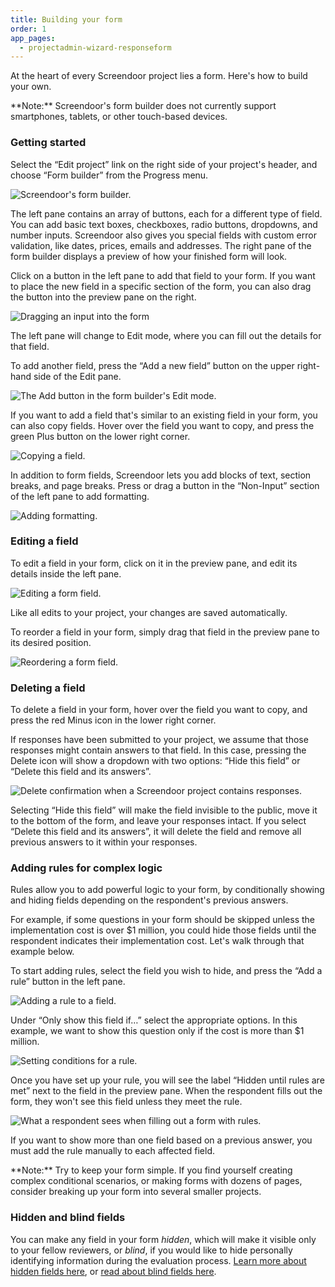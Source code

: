```yaml
---
title: Building your form
order: 1
app_pages:
  - projectadmin-wizard-responseform
---
```


At the heart of every Screendoor project lies a form. Here's how to build your own.

<div class='alert'>
    **Note:** Screendoor's form builder does not currently support smartphones, tablets, or other touch-based devices.
</div>

### Getting started

Select the &ldquo;Edit project&rdquo; link on the right side of your project's header, and choose &ldquo;Form builder&rdquo; from the Progress menu.

![Screendoor's form builder.](../images/formbuilder_1.png)

The left pane contains an array of buttons, each for a different type of field. You can add basic text boxes, checkboxes, radio buttons, dropdowns, and number inputs. Screendoor also gives you special fields with custom error validation, like dates, prices, emails and addresses. The right pane of the form builder displays a preview of how your finished form will look.

Click on a button in the left pane to add that field to your form. If you want to place the new field in a specific section of the form, you can also drag the button into the preview pane on the right.

![Dragging an input into the form](../images/formbuilder_2.gif)

The left pane will change to Edit mode, where you can fill out the details for that field.

To add another field, press the &ldquo;Add a new field&rdquo; button on the upper right-hand side of the Edit pane.

![The Add button in the form builder's Edit mode.](../images/formbuilder_3.png)

If you want to add a field that's similar to an existing field in your form, you can also copy fields. Hover over the field you want to copy, and press the green Plus button on the lower right corner.

![Copying a field.](../images/formbuilder_4.png)

In addition to form fields, Screendoor lets you add blocks of text, section breaks, and page breaks. Press or drag a button in the &ldquo;Non-Input&rdquo; section of the left pane to add formatting.

![Adding formatting.](../images/formbuilder_5.png)

### Editing a field

To edit a field in your form, click on it in the preview pane, and edit its details inside the left pane.

![Editing a form field.](../images/formbuilder_6.png)

Like all edits to your project, your changes are saved automatically.

To reorder a field in your form, simply drag that field in the preview pane to its desired position.

![Reordering a form field.](../images/formbuilder_7.gif)

### Deleting a field

To delete a field in your form, hover over the field you want to copy, and press the red Minus icon in the lower right corner.

If responses have been submitted to your project, we assume that those responses might contain answers to that field. In this case, pressing the Delete icon will show a dropdown with two options: &ldquo;Hide this field&rdquo; or &ldquo;Delete this field and its answers&rdquo;.

![Delete confirmation when a Screendoor project contains responses.](../images/formbuilder_8.png)

Selecting &ldquo;Hide this field&rdquo; will make the field invisible to the public, move it to the bottom of the form, and leave your responses intact. If you select &ldquo;Delete this field and its answers&rdquo;, it will delete the field and remove all previous answers to it within your responses. 

### Adding rules for complex logic

Rules allow you to add powerful logic to your form, by conditionally showing and hiding fields depending on the respondent's previous answers.

For example, if some questions in your form should be skipped unless the implementation cost is over $1 million, you could hide those fields until the respondent indicates their implementation cost. Let's walk through that example below.

To start adding rules, select the field you wish to hide, and press the &ldquo;Add a rule&rdquo; button in the left pane.

![Adding a rule to a field.](../images/formbuilder_9.png)

Under &ldquo;Only show this field if&hellip;&rdquo; select the appropriate options. In this example, we want to show this question only if the cost is more than $1 million.

![Setting conditions for a rule.](../images/formbuilder_10.png)

Once you have set up your rule, you will see the label &ldquo;Hidden until rules are met&rdquo; next to the field in the preview pane. When the respondent fills out the form, they won't see this field unless they meet the rule.

![What a respondent sees when filling out a form with rules.](../images/formbuilder_11.gif)

If you want to show more than one field based on a previous answer, you must add the rule manually to each affected field. 

<div class='alert'>
    **Note:** Try to keep your form simple. If you find yourself creating complex conditional scenarios, or making forms with dozens of pages, consider breaking up your form into several smaller projects.
</div>

### Hidden and blind fields

You can make any field in your form _hidden_, which will make it visible only to your fellow reviewers, or _blind_, if you would like to hide personally identifying information during the evaluation process. [Learn more about hidden fields here](/articles/screendoor/evaluation/hidden_fields.html), or [read about blind fields here](/articles/screendoor/evaluation/removing_bias.html).
